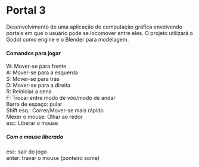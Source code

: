 # Portal 3
Desenvolvimento de uma aplicação de computação gráfica envolvendo portais em que o usuário pode se locomover entre eles. O projeto utilizará o Godot como engine e o Blender para modelagem.


#### Comandos para jogar

W: Mover-se para frente  
A: Mover-se para a esquerda  
S: Mover-se para trás  
D: Mover-se para a direita  
R: Reiniciar a cena  
F: Trocar entre modo de vôo/modo de andar  
Barra de espaço: pular  
Shift esq.: Correr/Mover-se mais rápido  
Mexer o mouse: Olhar ao redor  
esc: Liberar o mouse

##### Com o mouse liberado

esc: sair do jogo  
enter: travar o mouse (ponteiro some)    


